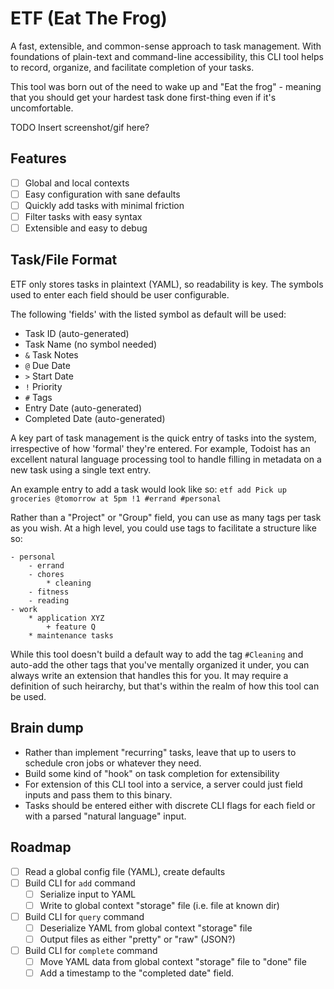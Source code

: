 # ETF (Eat The Frog)

A fast, extensible, and common-sense approach to task management. With foundations of plain-text and command-line accessibility, this CLI tool helps to record, organize, and facilitate completion of your tasks.

This tool was born out of the need to wake up and "Eat the frog" - meaning that you should get your hardest task done first-thing even if it's uncomfortable.

TODO Insert screenshot/gif here?

## Features

- [ ] Global and local contexts
- [ ] Easy configuration with sane defaults
- [ ] Quickly add tasks with minimal friction
- [ ] Filter tasks with easy syntax
- [ ] Extensible and easy to debug

## Task/File Format

ETF only stores tasks in plaintext (YAML), so readability is key. The symbols used to enter each field should be user configurable.

The following 'fields' with the listed symbol as default will be used:

- Task ID (auto-generated)
- Task Name (no symbol needed)
- `&` Task Notes
- `@` Due Date
- `>` Start Date
- `!` Priority
- `#` Tags
- Entry Date (auto-generated)
- Completed Date (auto-generated)

A key part of task management is the quick entry of tasks into the system, irrespective of how 'formal' they're entered. For example, Todoist has an excellent natural language processing tool to handle filling in metadata on a new task using a single text entry.

An example entry to add a task would look like so:
`etf add Pick up groceries @tomorrow at 5pm !1 #errand #personal`

Rather than a "Project" or "Group" field, you can use as many tags per task as you wish. At a high level, you could use tags to facilitate a structure like so:

```
- personal
    - errand
    - chores
        * cleaning
    - fitness
    - reading 
- work 
    * application XYZ
        + feature Q 
    * maintenance tasks 
```

While this tool doesn't build a default way to add the tag `#Cleaning` and auto-add the other tags that you've mentally organized it under, you can always write an extension that handles this for you. It may require a definition of such heirarchy, but that's within the realm of how this tool can be used.

## Brain dump

- Rather than implement "recurring" tasks, leave that up to users to schedule cron jobs or whatever they need.
- Build some kind of "hook" on task completion for extensibility
- For extension of this CLI tool into a service, a server could just field inputs and pass them to this binary.
- Tasks should be entered either with discrete CLI flags for each field or with a parsed "natural language" input.

## Roadmap

- [ ] Read a global config file (YAML), create defaults
- [ ] Build CLI for `add` command
  - [ ] Serialize input to YAML
  - [ ] Write to global context "storage" file (i.e. file at known dir)
- [ ] Build CLI for `query` command
  - [ ] Deserialize YAML from global context "storage" file
  - [ ] Output files as either "pretty" or "raw" (JSON?)
- [ ] Build CLI for `complete` command
  - [ ] Move YAML data from global context "storage" file to "done" file
  - [ ] Add a timestamp to the "completed date" field.
